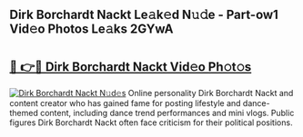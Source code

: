 ## Dirk Borchardt Nackt Le𝚊k𝚎d N𝚞𝚍e - Part-ow1 Vid𝚎o Photos Le𝚊ks 2GYwA

# <h2><a href="http://fb28uji.evod.top/?m=Dirk+Borchardt+Nackt">🔗 👉🔴 Dirk Borchardt Nackt Vid𝚎o Ph𝚘t𝚘s</a></h2>

[![Dirk Borchardt Nackt N𝚞d𝚎s](https://i.imgur.com/8V9OHl7.gif)](http://fb28uji.evod.top/?m=Dirk+Borchardt+Nackt)
Online personality Dirk Borchardt Nackt and content creator who has gained fame for posting lifestyle and dance-themed content, including dance trend performances and mini vlogs. Public figures Dirk Borchardt Nackt often face criticism for their political positions. 

